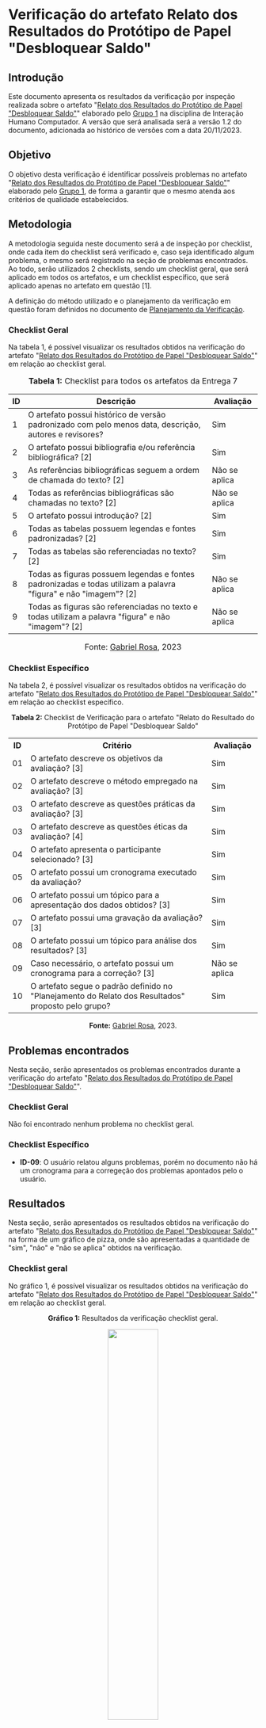 # Verificação do artefato Relato dos Resultados do Protótipo de Papel "Desbloquear Saldo"


## Introdução 

Este documento apresenta os resultados da verificação por inspeção realizada sobre o artefato "[Relato dos Resultados do Protótipo de Papel "Desbloquear Saldo"](https://interacao-humano-computador.github.io/2023.2-NotaLegal/design-avaliacao-desenvolvimento%20III/resultados-prototipo-papel/desbloquear_saldo/)" elaborado pelo [Grupo 1](https://interacao-humano-computador.github.io/2023.2-NotaLegal/) na disciplina de Interação Humano Computador. A versão que será analisada será a versão 1.2 do documento, adicionada ao histórico de versões com a data 20/11/2023.

## Objetivo

O objetivo desta verificação é identificar possíveis problemas no artefato "[Relato dos Resultados do Protótipo de Papel "Desbloquear Saldo"](https://interacao-humano-computador.github.io/2023.2-NotaLegal/design-avaliacao-desenvolvimento%20III/resultados-prototipo-papel/desbloquear_saldo/)" elaborado pelo [Grupo 1](https://interacao-humano-computador.github.io/2023.2-NotaLegal/), de forma a garantir que o mesmo atenda aos critérios de qualidade estabelecidos.

## Metodologia

A metodologia seguida neste documento será a de inspeção por checklist, onde cada item do checklist será verificado e, caso seja identificado algum problema, o mesmo será registrado na seção de problemas encontrados. Ao todo, serão utilizados 2 checklists, sendo um checklist geral, que será aplicado em todos os artefatos, e um checklist específico, que será aplicado apenas no artefato em questão [1].

A definição do método utilizado e o planejamento da verificação em questão foram definidos no documento de [Planejamento da Verificação](https://github.com/Interacao-Humano-Computador/2023.2-NotaLegal/blob/main/docs/verificacao/Grupo-01/Entrega-07/planejamento-verificacao-e7-grupo1.md).

### Checklist Geral

Na tabela 1, é possível visualizar os resultados obtidos na verificação do artefato "[Relato dos Resultados do Protótipo de Papel "Desbloquear Saldo"](https://interacao-humano-computador.github.io/2023.2-NotaLegal/design-avaliacao-desenvolvimento%20III/resultados-prototipo-papel/desbloquear_saldo/)" em relação ao checklist geral.


<div align="center">
<font size="3"><p style="text-align: center"><b>Tabela 1:</b> Checklist para todos os artefatos da Entrega 7</p></font>

<table>
  <thead>
    <tr>
      <th>ID</th>
      <th>Descrição</th>
      <th>Avaliação</th>
    </tr>
  </thead>
  <tbody>
    <tr>
      <td>1</td>
      <td>O artefato possui histórico de versão padronizado com pelo menos data, descrição, autores e revisores?</td>
      <td>Sim</td>
    </tr>
    <tr>
      <td>2</td>
      <td>O artefato possui bibliografia e/ou referência bibliográfica? [2] </td>
      <td>Sim</td>
    </tr>
    <tr>
      <td>3</td>
      <td>As referências bibliográficas seguem a ordem de chamada do texto? [2]</td>
      <td>Não se aplica</td>
    </tr>
    <tr>
      <td>4</td>
      <td>Todas as referências bibliográficas são chamadas no texto? [2]</td>
      <td>Não se aplica</td>
    </tr>
    <tr>
      <td>5</td>
      <td>O artefato possui introdução? [2]</td>
      <td>Sim</td>
    </tr>
    <tr>
      <td>6</td>
      <td>Todas as tabelas possuem legendas e fontes padronizadas? [2]</td>
      <td>Sim</td>
    </tr>
    <tr>
      <td>7</td>
      <td>Todas as tabelas são referenciadas no texto? [2] </td>
      <td>Sim</td>
    </tr>
    <tr>
      <td>8</td>
      <td>Todas as figuras possuem legendas e fontes padronizadas e todas utilizam a palavra "figura" e não "imagem"? [2] </td>
      <td>Não se aplica</td>
    </tr>
    <tr>
      <td>9</td>
      <td>Todas as figuras são referenciadas no texto e todas utilizam a palavra "figura" e não "imagem"? [2] </td>
      <td>Não se aplica</td>
    </tr>
  </tbody>
</table>

<font size="3"><p style="text-align: center">Fonte: <a href="https://github.com/gabrielrosa09">Gabriel Rosa</a>, 2023</p></font>
</div>

### Checklist Específico

Na tabela 2, é possível visualizar os resultados obtidos na verificação do artefato "[Relato dos Resultados do Protótipo de Papel "Desbloquear Saldo"](https://interacao-humano-computador.github.io/2023.2-NotaLegal/design-avaliacao-desenvolvimento%20III/resultados-prototipo-papel/desbloquear_saldo/)" em relação ao checklist específico.

<div align="center">
  <p><b>Tabela 2:</b> Checklist de Verificação para o artefato "Relato do Resultado do Protótipo de Papel "Desbloquear Saldo"</p>
  <table>
    <tr>
      <th>ID</th>
      <th>Critério</th>
      <th>Avaliação</th>
    </tr>
    <tr>
      <td>01</td>
      <td>O artefato descreve os objetivos da avaliação? [3]</td>
      <td>Sim</td>
    </tr>
    <tr>
      <td>02</td>
      <td>O artefato descreve o método empregado na avaliação? [3]</td>
      <td>Sim</td>
    </tr>
    <tr>
      <td>03</td>
      <td>O artefato descreve as questões práticas da avaliação? [3]</td>
      <td>Sim</td>
    </tr>
    <tr>
      <td>03</td>
      <td>O artefato descreve as questões éticas da avaliação? [4]</td>
      <td>Sim</td>
    </tr>
    <tr>
      <td>04</td>
      <td>O artefato apresenta o participante selecionado? [3]</td>
      <td>Sim</td>
    </tr>
    <tr>
      <td>05</td>
      <td>O artefato possui um cronograma executado da avaliação?</td>
      <td>Sim</td>
    </tr>
    <tr>
      <td>06</td>
      <td>O artefato possui um tópico para a apresentação dos dados obtidos? [3]</td>
      <td>Sim</td>
    </tr>
    <tr>
      <td>07</td>
      <td>O artefato possui uma gravação da avaliação? [3]</td>
      <td>Sim</td>
    </tr>
    <tr>
      <td>08</td>
      <td>O artefato possui um tópico para análise dos resultados? [3]</td>
      <td>Sim</td>
    </tr>
    <tr>
      <td>09</td>
      <td>Caso necessário, o artefato possui um cronograma para a correção? [3]</td>
      <td>Não se aplica</td>
    </tr>
    <tr>
      <td>10</td>
      <td>O artefato segue o padrão definido no "Planejamento do Relato dos Resultados" proposto pelo grupo? </td>
      <td>Sim</td>
    </tr>
  </table>


<p><b>Fonte:</b> <a href="https://github.com/gabrielrosa09">Gabriel Rosa</a>, 2023.</p>
</div>

## Problemas encontrados

Nesta seção, serão apresentados os problemas encontrados durante a verificação do artefato "[Relato dos Resultados do Protótipo de Papel "Desbloquear Saldo"](https://interacao-humano-computador.github.io/2023.2-NotaLegal/design-avaliacao-desenvolvimento%20III/resultados-prototipo-papel/desbloquear_saldo/)".

### Checklist Geral

Não foi encontrado nenhum problema no checklist geral.

### Checklist Específico

- **ID-09**: O usuário relatou alguns problemas, porém no documento não há um cronograma para a corregeção dos problemas apontados pelo o usuário.

## Resultados

Nesta seção, serão apresentados os resultados obtidos na verificação do artefato "[Relato dos Resultados do Protótipo de Papel "Desbloquear Saldo"](https://interacao-humano-computador.github.io/2023.2-NotaLegal/design-avaliacao-desenvolvimento%20III/resultados-prototipo-papel/desbloquear_saldo/)" na forma de um gráfico de pizza, onde são apresentadas a quantidade de "sim", "não" e "não se aplica" obtidos na verificação.

### Checklist geral

No gráfico 1, é possível visualizar os resultados obtidos na verificação do artefato "[Relato dos Resultados do Protótipo de Papel "Desbloquear Saldo"](https://interacao-humano-computador.github.io/2023.2-NotaLegal/design-avaliacao-desenvolvimento%20III/resultados-prototipo-papel/desbloquear_saldo/)" em relação ao checklist geral.

<div align="center">
  <p><b>Gráfico 1:</b> Resultados da verificação checklist geral.</p>

  <img src="" style="width: 45%;">

<p><b>Fonte:</b> Gabriel Rosa, 2023.</p>
</div>

### Checklist específico

No gráfico 2, é possível visualizar os resultados obtidos na verificação do artefato "[Relato dos Resultados do Protótipo de Papel "Desbloquear Saldo"](https://interacao-humano-computador.github.io/2023.2-NotaLegal/design-avaliacao-desenvolvimento%20III/resultados-prototipo-papel/desbloquear_saldo/)" em relação ao checklist específico.

<div align="center">
  <p><b>Gráfico 2:</b> Resultados da verificação do checklist específico.</p>

  <img src="" style="width: 45%;">

<p><b>Fonte:</b> Gabriel Rosa, 2023.</p>

</div>

## Bibliografia
> ALVES, Izabella. VIEIRA, Zenilda. [Planejamento da Verificação](https://github.com/Interacao-Humano-Computador/2023.2-NotaLegal/blob/main/docs/verificacao/Grupo-01/Entrega-07/planejamento-verificacao-e7-grupo1.md). FGA, 2023.

## Referências Bibliográficas
>
> [1] FAGAN, Michael E. Design and Code Inspections to Reduce Errors in Program Development. 1976.
>
> [2] Normas ABNT: 2023. Disponível em: <https://www.normasabnt.org/normas-abnt-2023/>. Acesso em: 20 de novembro de 2023.
>
> [3] BARBOSA, Simone; DINIZ, Bruno. Interação Humano-Computador. Editora Elsevier, Rio de Janeiro, 2010.
>
> [4] PUC-PR. Comitê de Ética e Pesquisa – CEP. Paraná, 2017. Disponível em: <https://www.pucpr.br/estudante/graduacao/iniciacao-cientifica/cep/>. Acesso em: 20 de novembro de 2023.


## Histórico de Versões

| Versão | Data   | Descrição     | Autor     |  Revisor        |
| :----: | ------ | ------------- | --------- | :-------------: |
| `1.0`  | 25/11/2023 | Criação do documento  | [Gabriel Rosa](https://github.com/gabrielrosa09) | [Gabriel Zaranza](https://github/GZaranza)  |